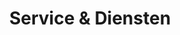 ---
title: Service & Diensten
draft: false
# page title background image
bg_image: "images/backgrounds/portfolio-page.jpg"
---